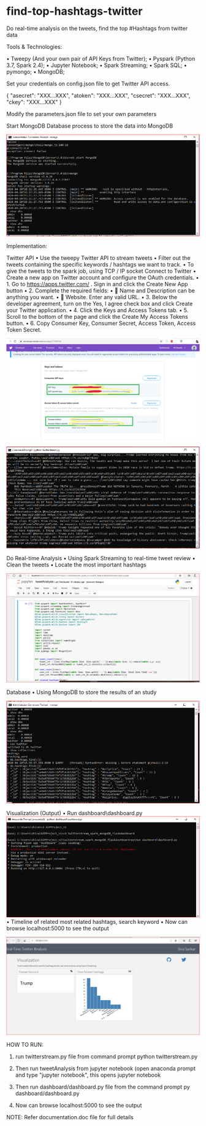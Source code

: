 # find-top-hashtags-twitter
Do real-time analysis on the tweets, find the top #Hashtags from twitter data

Tools & Technologies:

•	Tweepy (And your own pair of API Keys from Twitter);
•	Pyspark (Python 3.7, Spark 2.4);
•	Jupyter Notebook;
•	Spark Streaming;
•	Spark SQL;
•	pymongo;
•	MongoDB;


Set your credentials on config.json file to get Twitter API access.

{ "asecret": "XXX...XXX",
  "atoken":  "XXX...XXX",
  "csecret": "XXX...XXX",
  "ckey":    "XXX...XXX" }
  
Modify the parameters.json file to set your own parameters
  
Start MongoDB Database process to store the data into MongoDB

![alt text](Outputs/mongoDB-terminal-before-run-script.PNG "Description goes here")

Implementation:

Twitter API
•	Use the tweepy Twitter API to stream tweets 
•	Filter out the tweets containing the specific keywords / hashtags we want to track. 
•	To give the tweets to the spark job, using TCP / IP socket 
Connect to Twitter
•	Create a new app on Twitter account and configure the OAuth credentials. 
•	1. Go to https://apps.twitter.com/ . Sign in and click the Create New App button 
•	2. Complete the required fields: 
•	 Name and Description can be anything you want. 
•	 Website. Enter any valid URL. 
•	3. Below the developer agreement, turn on the Yes, I agree check box and click Create your Twitter application. 
•	4. Click the Keys and Access Tokens tab. 
•	5. Scroll to the bottom of the page and click the Create My Access Tokens button. 
•	6. Copy Consumer Key, Consumer Secret, Access Token, Access Token Secret. 

![alt text](Outputs/twitter-credentials.png "Description goes here")

![alt text](Outputs/run-twitterstream.PNG "Description goes here")

Do Real-time Analysis
•	Using Spark Streaming to real-time tweet review 
•	Clean the tweets
•	Locate the most important hashtags

![alt text](Outputs/run-sparkstreaming-script-on-jupyter-notebook.PNG "Description goes here")

Database
•	Using MongoDB to store the results of an study 

![alt text](Outputs/mongo_db_after-run-script-hashtags-list.PNG "Description goes here")

Visualization (Output)
•	Run dashboard\dashboard.py
![alt text](Outputs/run-dashboard.py-to-build-dashboard.PNG "Description goes here")
•	Timeline of related most related hashtags, search keyword
•	Now can browse localhost:5000 to see the output

![alt text](Outputs/OUTPUT-listing-from-mongoDB.PNG "Description goes here")


HOW TO RUN:

1. run twitterstream.py file from command prompt
	python twitterstream.py

2. Then run tweetAnalysis from jupyter notebook (open anaconda prompt and type "jupyter notebook", this opens jupyter notebook 

3. Then run dashboard/dashboard.py file from the command prompt
	py dashboard/dashboard.py

4. Now can browse localhost:5000 to see the output

  
NOTE: Refer documentation.doc file for full details
